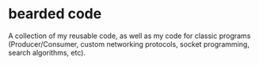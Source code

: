 # bearded code 
A collection of my reusable code, as well as my code for classic programs (Producer/Consumer, custom networking protocols, socket programming, search algorithms, etc).
